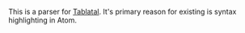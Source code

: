 This is a parser for [Tablatal](https://wiki.xxiivv.com/#tablatal). It's primary reason for existing is syntax highlighting in Atom.
